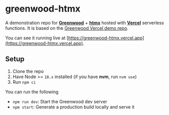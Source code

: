 # greenwood-htmx

A demonstration repo for [**Greenwood**](https://www.greenwoodjs.io/) + [**htmx**](https://htmx.org/) hosted with [**Vercel**](https://vercel.com/) serverless functions.  It is based on the [Greenwood Vercel demo repo](https://github.com/ProjectEvergreen/greenwood-demo-adapter-vercel).

You can see it running live at [https://greenwood-htmx.vercel.app](https://greenwood-htmx.vercel.app).

## Setup

1. Clone the repo
1. Have Node >= `18.x` installed (if you have **nvm**, run `nvm use`)
1. Run `npm ci`

You can run the following
- `npm run dev`: Start the Greenwood dev server
- `npm start`: Generate a production build locally and serve it